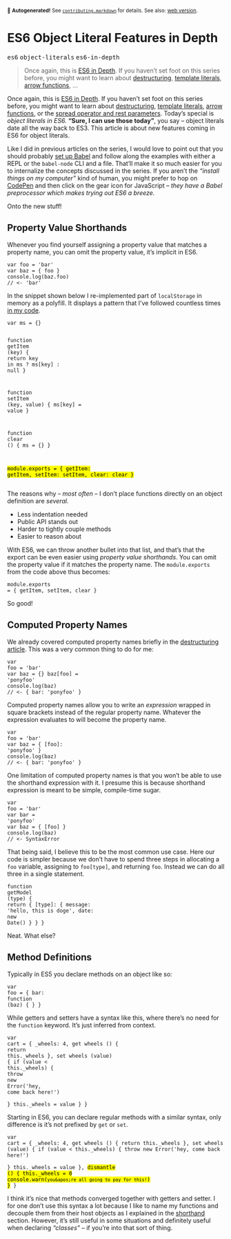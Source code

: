 <sub>&#x1F6A8; <strong>Autogenerated!</strong> See <a href="https://github.com/ponyfoo/articles/tree/noindex/contributing.markdown"><code>contributing.markdown</code></a> for details. See also: <a href="https://ponyfoo.com/articles/es6-object-literal-features-in-depth">web version</a>.</sub>

<a href="https://ponyfoo.com/articles/es6-object-literal-features-in-depth"><div></div></a>

<h1>ES6 Object Literal Features in Depth</h1>

<p><kbd>es6</kbd> <kbd>object-literals</kbd> <kbd>es6-in-depth</kbd></p>

<blockquote><p>Once again, this is <a href="https://ponyfoo.com/articles/tagged/es6-in-depth">ES6 in Depth</a>. If you haven&#x2019;t set foot on this series before, you might want to learn about <a href="https://ponyfoo.com/articles/es6-destructuring-in-depth">destructuring</a>, <a href="https://ponyfoo.com/articles/es6-template-strings-in-depth">template literals</a>, <a href="https://ponyfoo.com/articles/es6-arrow-functions-in-depth">arrow functions</a>, &#x2026;</p></blockquote>

<div><p>Once again, this is <a href="https://ponyfoo.com/articles/tagged/es6-in-depth">ES6 in Depth</a>. If you haven&#x2019;t set foot on this series before, you might want to learn about <a href="https://ponyfoo.com/articles/es6-destructuring-in-depth">destructuring</a>, <a href="https://ponyfoo.com/articles/es6-template-strings-in-depth">template literals</a>, <a href="https://ponyfoo.com/articles/es6-arrow-functions-in-depth">arrow functions</a>, or the <a href="https://ponyfoo.com/articles/es6-spread-and-butter-in-depth">spread operator and rest parameters</a>. Today&#x2019;s special is <em>object literals in ES6.</em> <strong>&#x201C;Sure, I can use those today&#x201D;</strong>, you say &#x2013; object literals date all the way back to ES3. This article is about new features coming in ES6 for object literals.</p></div>

<blockquote></blockquote>

<div><p>Like I did in previous articles on the series, I would love to point out that you should probably <a href="https://ponyfoo.com/articles/universal-react-babel#setting-up-babel">set up Babel</a> and follow along the examples with either a REPL or the <code class="md-code md-code-inline">babel-node</code> CLI and a file. That&#x2019;ll make it so much easier for you to internalize the concepts discussed in the series. If you aren&#x2019;t the <em>&#x201C;install things on my computer&#x201D;</em> kind of human, you might prefer to hop on <a href="http://codepen.io/" target="_blank">CodePen</a> and then click on the gear icon for JavaScript &#x2013; <em>they have a Babel preprocessor which makes trying out ES6 a breeze.</em></p> <p>Onto the new stuff!</p></div>

<div><h2 id="property-value-shorthands">Property Value Shorthands</h2> <p>Whenever you find yourself assigning a property value that matches a property name, you can omit the property value, it&#x2019;s implicit in ES6.</p> <pre class="md-code-block"><code class="md-code md-lang-javascript"><span class="md-code-keyword">var</span> foo = <span class="md-code-string">&apos;bar&apos;</span>
<span class="md-code-keyword">var</span> baz = { foo }
<span class="md-code-built_in">console</span>.log(baz.foo)
<span class="md-code-comment">// &lt;- &apos;bar&apos;</span>
</code></pre> <p>In the snippet shown below I re-implemented part of <code class="md-code md-code-inline">localStorage</code> in memory as a polyfill. It displays a pattern that I&#x2019;ve followed countless times <a href="https://github.com/bevacqua/local-storage/blob/b9725b0fc77faabc737ba7c6ee57d343afa95102/stub.js#L3-L32" target="_blank" aria-label="See bevacqua/local-storage on GitHub">in my code</a>.</p> <pre class="md-code-block"><code class="md-code md-lang-javascript"><span class="md-code-keyword">var</span> ms = {}

<span class="md-code-function"><span class="md-code-keyword">function</span> <span class="md-code-title">getItem</span> <span class="md-code-params">(key)</span> </span>{
  <span class="md-code-keyword">return</span> key <span class="md-code-keyword">in</span> ms ? ms[key] : <span class="md-code-literal">null</span>
}

<span class="md-code-function"><span class="md-code-keyword">function</span> <span class="md-code-title">setItem</span> <span class="md-code-params">(key, value)</span> </span>{
  ms[key] = value
}

<span class="md-code-function"><span class="md-code-keyword">function</span> <span class="md-code-title">clear</span> <span class="md-code-params">()</span> </span>{
  ms = {}
}

<mark class="md-mark md-code-mark">module.exports = {
  getItem: getItem,
  setItem: setItem,
  clear: clear
}</mark>
</code></pre> <p>The reasons why <em>&#x2013; most often &#x2013;</em> I don&#x2019;t place functions directly on an object definition are <em>several.</em></p> <ul> <li>Less indentation needed</li> <li>Public API stands out</li> <li>Harder to tightly couple methods</li> <li>Easier to reason about</li> </ul> <p>With ES6, we can throw another bullet into that list, and that&#x2019;s that the export can be even easier using <em>property value shorthands</em>. You can omit the property value if it matches the property name. The <code class="md-code md-code-inline">module.exports</code> from the code above thus becomes:</p> <pre class="md-code-block"><code class="md-code md-lang-javascript"><span class="md-code-built_in">module</span>.exports = { getItem, setItem, clear }
</code></pre> <p>So good!</p> <h2 id="computed-property-names">Computed Property Names</h2> <p>We already covered computed property names briefly in the <a href="https://ponyfoo.com/articles/es6-destructuring-in-depth" aria-label="ES6 JavaScript Destructuring in Depth on Pony Foo">destructuring article</a>. This was a very common thing to do for me:</p> <pre class="md-code-block"><code class="md-code md-lang-javascript"><span class="md-code-keyword">var</span> foo = <span class="md-code-string">&apos;bar&apos;</span>
<span class="md-code-keyword">var</span> baz = {}
baz[foo] = <span class="md-code-string">&apos;ponyfoo&apos;</span>
<span class="md-code-built_in">console</span>.log(baz)
<span class="md-code-comment">// &lt;- { bar: &apos;ponyfoo&apos; }</span>
</code></pre> <p>Computed property names allow you to write an <em>expression</em> wrapped in square brackets instead of the regular property name. Whatever the expression evaluates to will become the property name.</p> <pre class="md-code-block"><code class="md-code md-lang-javascript"><span class="md-code-keyword">var</span> foo = <span class="md-code-string">&apos;bar&apos;</span>
<span class="md-code-keyword">var</span> baz = { [foo]: <span class="md-code-string">&apos;ponyfoo&apos;</span> }
<span class="md-code-built_in">console</span>.log(baz)
<span class="md-code-comment">// &lt;- { bar: &apos;ponyfoo&apos; }</span>
</code></pre> <p>One limitation of computed property names is that you won&#x2019;t be able to use the shorthand expression with it. I presume this is because shorthand expression is meant to be simple, compile-time sugar.</p> <pre class="md-code-block"><code class="md-code md-lang-javascript"><span class="md-code-keyword">var</span> foo = <span class="md-code-string">&apos;bar&apos;</span>
<span class="md-code-keyword">var</span> bar = <span class="md-code-string">&apos;ponyfoo&apos;</span>
<span class="md-code-keyword">var</span> baz = { [foo] }
<span class="md-code-built_in">console</span>.log(baz)
<span class="md-code-comment">// &lt;- SyntaxError</span>
</code></pre> <p>That being said, I believe this to be the most common use case. Here our code is simpler because we don&#x2019;t have to spend three steps in allocating a <code class="md-code md-code-inline">foo</code> variable, assigning to <code class="md-code md-code-inline">foo[type]</code>, and returning <code class="md-code md-code-inline">foo</code>. Instead we can do all three in a single statement.</p> <pre class="md-code-block"><code class="md-code md-lang-javascript"><span class="md-code-function"><span class="md-code-keyword">function</span> <span class="md-code-title">getModel</span> <span class="md-code-params">(type)</span> </span>{
  <span class="md-code-keyword">return</span> {
    [type]: {
      message: <span class="md-code-string">&apos;hello, this is doge&apos;</span>,
      date: <span class="md-code-keyword">new</span> <span class="md-code-built_in">Date</span>()
    }
  }
}
</code></pre> <p>Neat. What else?</p> <h2 id="method-definitions">Method Definitions</h2> <p>Typically in ES5 you declare methods on an object like so:</p> <pre class="md-code-block"><code class="md-code md-lang-javascript"><span class="md-code-keyword">var</span> foo = {
  bar: <span class="md-code-function"><span class="md-code-keyword">function</span> <span class="md-code-params">(baz)</span> </span>{
  }
}
</code></pre> <p>While getters and setters have a syntax like this, where there&#x2019;s no need for the <code class="md-code md-code-inline">function</code> keyword. It&#x2019;s just inferred from context.</p> <pre class="md-code-block"><code class="md-code md-lang-javascript"><span class="md-code-keyword">var</span> cart = {
  _wheels: <span class="md-code-number">4</span>,
  get wheels () {
    <span class="md-code-keyword">return</span> <span class="md-code-keyword">this</span>._wheels
  },
  set wheels (value) {
    <span class="md-code-keyword">if</span> (value &lt; <span class="md-code-keyword">this</span>._wheels) {
      <span class="md-code-keyword">throw</span> <span class="md-code-keyword">new</span> <span class="md-code-built_in">Error</span>(<span class="md-code-string">&apos;hey, come back here!&apos;</span>)  
    }
    <span class="md-code-keyword">this</span>._wheels = value
  }
}
</code></pre> <p>Starting in ES6, you can declare regular methods with a similar syntax, only difference is it&#x2019;s not prefixed by <code class="md-code md-code-inline">get</code> or <code class="md-code md-code-inline">set</code>.</p> <pre class="md-code-block"><code class="md-code md-lang-javascript">var cart = {
  _wheels: 4,
  get wheels () {
    return this._wheels
  },
  set wheels (value) {
    if (value &lt; this._wheels) {
      throw new Error(&apos;hey, come back here!&apos;)  
    }
    this._wheels = value
  },
  <mark class="md-mark md-code-mark">dismantle () {
    this._wheels = 0
    console.warn(`you&apos;re all going to pay for this!`)
  }</mark>
}
</code></pre> <p>I think it&#x2019;s nice that methods converged together with getters and setter. I for one don&#x2019;t use this syntax a lot because I like to name my functions and decouple them from their host objects as I explained in the <a href="#property-value-shorthands">shorthand</a> section. However, it&#x2019;s still useful in some situations and definitely useful when declaring <em>&#x201C;classes&#x201D;</em> &#x2013; if you&#x2019;re into that sort of thing.</p></div>
